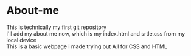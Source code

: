# About-me
This is technically my first git repository
<br>
I'll add my about me now, which is my index.html and srtle.css from my local device<br>
This is a basic webpage i made trying out A.I for CSS and HTML


